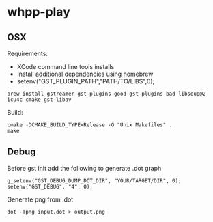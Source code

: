 # whpp-play

## OSX

Requirements:
- XCode command line tools installs
- Install additional dependencies using homebrew
- setenv("GST_PLUGIN_PATH","PATH/TO/LIBS",0);

```
brew install gstreamer gst-plugins-good gst-plugins-bad libsoup@2 icu4c cmake gst-libav
```

Build:

```
cmake -DCMAKE_BUILD_TYPE=Release -G "Unix Makefiles" .
make
```

## Debug

Before gst init add the following to generate .dot graph

```
g_setenv("GST_DEBUG_DUMP_DOT_DIR", "YOUR/TARGET/DIR", 0);
setenv("GST_DEBUG", "4", 0);
```

Generate png from .dot
```
dot -Tpng input.dot > output.png
```
